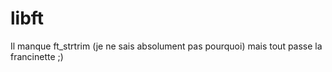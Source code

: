 # libft

Il manque ft_strtrim (je ne sais absolument pas pourquoi) mais tout passe la francinette ;)